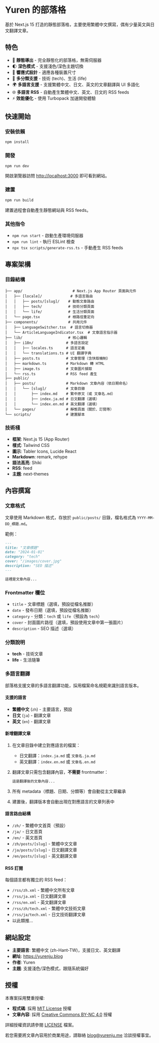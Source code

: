 # Yuren 的部落格

基於 Next.js 15 打造的靜態部落格，主要使用繁體中文撰寫，偶有少量英文與日文翻譯文章。

## 特色

- 📝 **靜態導出** - 完全靜態化的部落格，無需伺服器
- 🌓 **深色模式** - 支援淺色/深色主題切換
- 📱 **響應式設計** - 適應各種裝置尺寸
- 🔖 **多分類支援** - 技術 (tech)、生活 (life)
- 🌍 **多語言支援** - 支援繁體中文、日文、英文的文章翻譯與 UI 多語化
- 🌐 **多語言 RSS** - 自動產生繁體中文、英文、日文的 RSS feeds
- ⚡ **效能優化** - 使用 Turbopack 加速開發體驗

## 快速開始

### 安裝依賴

```bash
npm install
```

### 開發

```bash
npm run dev
```

開啟瀏覽器訪問 [http://localhost:3000](http://localhost:3000) 即可看到網站。

### 建置

```bash
npm run build
```

建置過程會自動產生靜態網站與 RSS feeds。

### 其他指令

- `npm run start` - 啟動生產環境伺服器
- `npm run lint` - 執行 ESLint 檢查
- `npx tsx scripts/generate-rss.ts` - 手動產生 RSS feeds

## 專案架構

### 目錄結構

```
├── app/                       # Next.js App Router 頁面與元件
│   ├── [locale]/             # 多語言路由
│   │   ├── posts/[slug]/    # 動態文章路由
│   │   ├── tech/            # 技術分類頁面
│   │   └── life/            # 生活分類頁面
│   └── page.tsx             # 根路徑重定向
├── components/              # 共用元件
│   ├── LanguageSwitcher.tsx  # 語言切換器
│   └── ArticleLanguageIndicator.tsx  # 文章語言指示器
├── lib/                     # 核心邏輯
│   ├── i18n/               # 多語言設定
│   │   ├── locales.ts      # 語言定義
│   │   └── translations.ts # UI 翻譯字典
│   ├── posts.ts            # 文章管理（含快取機制）
│   ├── markdown.ts         # Markdown 轉 HTML
│   ├── image.ts            # 文章圖片擷取
│   └── rss.ts              # RSS feed 產生
├── public/
│   ├── posts/              # Markdown 文章內容（依日期命名）
│   │   └── [slug]/         # 文章目錄
│   │       ├── index.md    # 繁中原文（或 文章名.md）
│   │       ├── index.ja.md # 日文翻譯（選填）
│   │       └── index.en.md # 英文翻譯（選填）
│   └── pages/              # 靜態頁面（關於、訂閱等）
└── scripts/                # 建置腳本
```

### 技術棧

- **框架**: Next.js 15 (App Router)
- **樣式**: Tailwind CSS
- **圖示**: Tabler Icons, Lucide React
- **Markdown**: remark, rehype
- **語法高亮**: Shiki
- **RSS**: feed
- **主題**: next-themes

## 內容撰寫

### 文章格式

文章使用 Markdown 格式，存放於 `public/posts/` 目錄，檔名格式為 `YYYY-MM-DD_標題.md`。

範例：

```markdown
---
title: "文章標題"
date: "2024-01-01"
category: "tech"
cover: "/images/cover.jpg"
description: "SEO 描述"
---

這裡是文章內容...
```

### Frontmatter 欄位

- `title` - 文章標題（選填，預設從檔名推斷）
- `date` - 發布日期（選填，預設從檔名推斷）
- `category` - 分類：`tech` 或 `life`（預設為 `tech`）
- `cover` - 封面圖片路徑（選填，預設使用文章中第一張圖片）
- `description` - SEO 描述（選填）

### 分類說明

- **tech** - 技術文章
- **life** - 生活隨筆

### 多語言翻譯

部落格支援文章的多語言翻譯功能，採用檔案命名規範來識別語言版本。

#### 支援的語言

- **繁體中文** (`zh`) - 主要語言，預設
- **日文** (`ja`) - 翻譯文章
- **英文** (`en`) - 翻譯文章

#### 新增翻譯文章

1. 在文章目錄中建立對應語言的檔案：
   - 日文翻譯：`index.ja.md` 或 `文章名.ja.md`
   - 英文翻譯：`index.en.md` 或 `文章名.en.md`

2. 翻譯文章只需包含翻譯內容，**不需要** frontmatter：
   ```markdown
   這是翻譯後的文章內容...
   ```

3. 所有 metadata（標題、日期、分類等）會自動從主文章繼承

4. 建置後，翻譯版本會自動出現在對應語言的文章列表中

#### 語言路由結構

- `/zh/` - 繁體中文首頁（預設）
- `/ja/` - 日文首頁
- `/en/` - 英文首頁
- `/zh/posts/[slug]` - 繁體中文文章
- `/ja/posts/[slug]` - 日文翻譯文章
- `/en/posts/[slug]` - 英文翻譯文章

#### RSS 訂閱

每個語言都有獨立的 RSS feed：

- `/rss/zh.xml` - 繁體中文所有文章
- `/rss/ja.xml` - 日文翻譯文章
- `/rss/en.xml` - 英文翻譯文章
- `/rss/zh/tech.xml` - 繁體中文技術文章
- `/rss/ja/tech.xml` - 日文技術翻譯文章
- 以此類推...

## 網站設定

- **主要語言**: 繁體中文 (zh-Hant-TW)，支援日文、英文翻譯
- **網址**: https://yurenju.blog
- **作者**: Yuren
- **主題**: 支援淺色/深色模式，跟隨系統偏好

## 授權

本專案採用雙重授權:

- **程式碼**: 採用 [MIT License](LICENSE) 授權
- **文章內容**: 採用 [Creative Commons BY-NC 4.0](LICENSE) 授權

詳細授權資訊請參閱 [LICENSE](LICENSE) 檔案。

若您需要將文章內容用於商業用途，請聯絡 blog@yurenju.me 洽談授權事宜。
